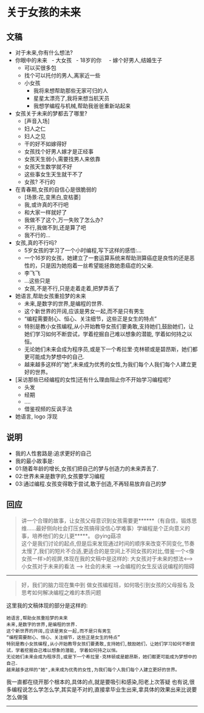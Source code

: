 # 关于女孩的未来
 
## 文稿
 
 - 对于未来,你有什么想法?
 - 你眼中的未来
   - 大女孩
   - 18岁的你
     - 嫁个好男人,结婚生子
     - 可以买很多包
     - 找个可以托付的男人,离家近一些
   - 小女孩
     - 我将来想帮助那些无家可归的人
     - 星星太漂亮了,我将来想当航天员
     - 我想学编程与机械,帮助我爸爸重新站起来
 - 女孩关于未来的梦都去了哪里?
   - [声音入场]
   - 妇人之仁
   - 妇人之见
   - 干的好不如嫁得好
   - 女孩找个好男人嫁才是正经事
   - 女孩天生弱小,需要找男人来依靠
   - 女孩天生数学就不好
   - 这些事女生天生就干不了
   - 女孩? 不行的
 - 在青春期,女孩的自信心是很脆弱的
   - [场景:花,变黑白,变枯萎]
   - 我,或许真的不行吧
   - 和大家一样就好了
   - 我做不了这个,万一失败了怎么办?
   - 不行,我做不到,还是算了吧
   - 我不行的...
 - 女孩,真的不行吗?
   - 5岁女孩的学习了一个小时编程,写下这样的感悟:...
   - 一个16岁的女孩，她建立了一套运算系统来帮助测算癌症是良性的还是恶性的，只是因为她抱着一丝希望能拯救她患癌症的父亲.
   - 李飞飞
   - ...这些只是
   - 女孩,不是不行,只是走着走着,把梦弄丢了
 - 她语言,帮助女孩重拾梦的未来
   - 未来,是数字的世界,是编程的世界.
   - 这个新世界的开阔,应该是男女一起,而不是只有男生
   - “编程需要耐心、恒心、关注细节，这些正是女生的特点”
   - 特别是教小女孩编程,从小开始教导女孩们要勇敢,支持她们,鼓励她们，让她们学习如何不断尝试，学着挖掘自己难以想象的潜能, 学着如何持之以恒。
   - 无论她们未来会成为程序员,或是下一个希拉里·克林顿或是碧昂斯，她们都更可能成为梦想中的自己.
   - 越来越多这样的"她",未来成为优秀的女性,为我们每个人我们每个人建立更好的世界。
 - [采访那些已经编程的女性]还有什么理由阻止你不开始学习编程呢?
   - 头发
   - 经期
   - ....
   - 借鉴视频的反讽手法
 - 她语言, logo 浮现
      
## 说明

 - 我的人性套路是:追求更好的自己
 - 我的最小故事是:
 - 01:随着年龄的增长,女孩们把自己的梦与创造力的未来弄丢了.
 - 02:世界未来是数字的,女孩要学习编程
 - 03:通过编程.女孩变得敢于尝试,敢于创造,不再轻易放弃自己的梦

## 回应

> 讲一个合理的故事，让女孩父母意识到女孩需要更******（有自信，锻炼思维……最好侧向社会打压女孩搞得没信心学难事）学编程是个正向意义的事，培养他们的女儿更*****。
@ying菇凉  
这个是我们讨论的起点,但是后来发现通过时间的顺序来改变不同变化,节奏太慢了,我们的短片不合适,更适合的是空间上不同女孩的对比,借鉴一个<像女孩一样>的视屏,体现在我的文稿中是这样的:
大女孩对于未来的想法<-->小女孩对于未来的看法   --> 社会的未来 -->会编程的女生反话说编程的阻碍 

---

>好，我们的脑力现在集中到
做女孩编程班，如何吸引到女孩的父母报名
及
>思考如何解决编程之难的本质问题

这里我的文稿体现的部分是这样的:
    
    她语言,帮助女孩重拾梦的未来
    未来,是数字的世界,是编程的世界.
    这个新世界的开阔,应该是男女一起,而不是只有男生
    “编程需要耐心、恒心、关注细节，这些正是女生的特点”
    特别是教小女孩编程,从小开始教导女孩们要勇敢,支持她们,鼓励她们，让她们学习如何不断尝试，学着挖掘自己难以想象的潜能, 学着如何持之以恒。
    无论她们未来会成为程序员,或是下一个希拉里·克林顿或是碧昂斯，她们都更可能成为梦想中的自己.
    越来越多这样的"她",未来成为优秀的女性,为我们每个人我们每个人建立更好的世界。

我一直都在绕开那个根本的,具体的点,就是要吸引和感染,阳老上次答疑 也有说,很多编程说怎么学怎么学,其实是不对的,直接拿毕业生出来,拿具体的效果出来比说要怎么做强

---



